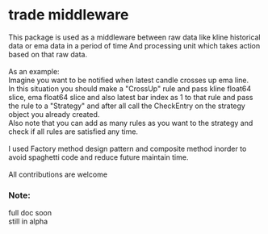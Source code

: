 # trade middleware
This package is used as a middleware between raw data like kline historical data or ema data in a period of time And processing unit which takes action based on that raw data.
</br>
</br>
As an example:
</br>
Imagine you want to be notified when latest candle crosses up ema line.</br>
In this situation you should make a "CrossUp" rule and pass kline float64 slice, ema float64 slice and also latest bar index as 1 to that rule and pass the rule to a "Strategy" and after all call the CheckEntry on the strategy object you already created.</br>
Also note that you can add as many rules as you want to the strategy and check if all rules are satisfied any time.
</br>
</br>
I used Factory method design pattern and composite method inorder to avoid spaghetti code and reduce future maintain time.
</br>
</br>
All contributions are welcome
</br>

### Note:
full doc soon 
</br>
still in alpha


